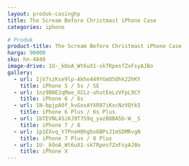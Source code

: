 ```yaml
---
layout: produk-casinghp
title: The Scream Before Christmast iPhone Case
categories: iphone

# Produk
product-title: The Scream Before Christmast iPhone Case
harga: 90000
sku: hn-4840
image-drive: 1U-_kOoA_Wt6uX1-skTRpesfZxFsyAJBo
gallery:
  - url: 1jV7szKse9lp-Akho449YGmO5Ohk22hKY
    title: iPhone 5 / 5s / SE
  - url: 1nz9BNE2qMae_XCLz-uhutEeLzVFpL9CY
    title: iPhone 6 / 6s
  - url: 1N-bpjpA0f_kvGosAYXR07iKxcNzVQtk5
    title: iPhone 6 Plus / 6s Plus
  - url: 1bTEVNL4SiKJ9T7S9q_yazB8BA5b-W__S
    title: iPhone 7 / 8
  - url: 1p1EXvq_Y7PneH0hgbx6BPsJ1mSDMRvgN
    title: iPhone 7 Plus / 8 Plus
  - url: 1U-_kOoA_Wt6uX1-skTRpesfZxFsyAJBo
    title: iPhone X
---
```

